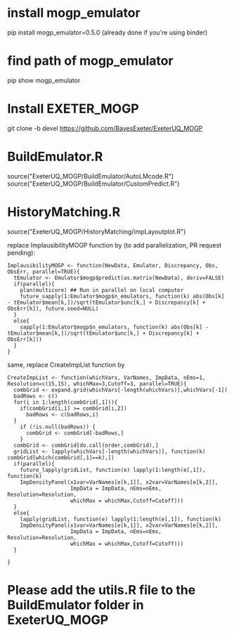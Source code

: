 # install mogp_emulator

pip install mogp_emulator=0.5.0 
(already done if you're using binder)

# find path of mogp_emulator

pip show mogp_emulator

# Install EXETER_MOGP

git clone -b devel https://github.com/BayesExeter/ExeterUQ_MOGP

# BuildEmulator.R

source("ExeterUQ_MOGP/BuildEmulator/AutoLMcode.R")
source("ExeterUQ_MOGP/BuildEmulator/CustomPredict.R")

# HistoryMatching.R

source("ExeterUQ_MOGP/HistoryMatching/impLayoutplot.R")

replace ImplausibilityMOGP function by (to add parallelization, PR request pending):

```
ImplausibilityMOGP <- function(NewData, Emulator, Discrepancy, Obs, ObsErr, parallel=TRUE){
  tEmulator <- Emulator$mogp$predict(as.matrix(NewData), deriv=FALSE)
  if(parallel){
    plan(multicore) ## Run in parallel on local computer
    future_sapply(1:Emulator$mogp$n_emulators, function(k) abs(Obs[k] - tEmulator$mean[k,])/sqrt(tEmulator$unc[k,] + Discrepancy[k] + ObsErr[k]), future.seed=NULL)
  }
  else{
    sapply(1:Emulator$mogp$n_emulators, function(k) abs(Obs[k] - tEmulator$mean[k,])/sqrt(tEmulator$unc[k,] + Discrepancy[k] + ObsErr[k]))
  }
}
```
same, replace CreateImpList function by

```
CreateImpList <- function(whichVars, VarNames, ImpData, nEms=1, Resolution=c(15,15), whichMax=3,Cutoff=3, parallel=TRUE){
  combGrid <- expand.grid(whichVars[-length(whichVars)],whichVars[-1])
  badRows <- c()
  for(i in 1:length(combGrid[,1])){
    if(combGrid[i,1] >= combGrid[i,2])
      badRows <- c(badRows,i)
  }
    if (!is.null(badRows)) { 
      combGrid <- combGrid[-badRows,]
    }
  combGrid <- combGrid[do.call(order,combGrid),]
  gridList <- lapply(whichVars[-length(whichVars)], function(k) combGrid[which(combGrid[,1]==k),])
  if(parallel){
    future_lapply(gridList, function(e) lapply(1:length(e[,1]), function(k) 
    ImpDensityPanel(x1var=VarNames[e[k,1]], x2var=VarNames[e[k,2]], 
                    ImpData = ImpData, nEms=nEms, Resolution=Resolution, 
                    whichMax = whichMax,Cutoff=Cutoff)))
  }
  else{
    lapply(gridList, function(e) lapply(1:length(e[,1]), function(k) 
    ImpDensityPanel(x1var=VarNames[e[k,1]], x2var=VarNames[e[k,2]], 
                    ImpData = ImpData, nEms=nEms, Resolution=Resolution, 
                    whichMax = whichMax,Cutoff=Cutoff)))
  }
  
}
```


# Please add the utils.R file to the BuildEmulator folder in ExeterUQ_MOGP
